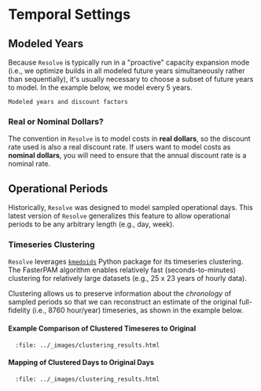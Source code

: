 # Temporal Settings

## Modeled Years

Because `Resolve` is typically run in a "proactive" capacity expansion mode 
(i.e., we optimize builds in all modeled future years simultaneously rather than sequentially), 
it's usually necessary to choose a subset of future years to model. In the example below, we model 
every 5 years. 

```{figure} ../_images/discount_factors.png
Modeled years and discount factors
```

### Real or Nominal Dollars?

The convention in `Resolve` is to model costs in **real dollars**, so the discount rate used is also a real discount rate. 
If users want to model costs as **nominal dollars**, you will need to ensure that the annual discount rate is a nominal rate. 


## Operational Periods

Historically, `Resolve` was designed to model sampled operational days. This latest version of `Resolve` 
generalizes this feature to allow operational periods to be any arbitrary length (e.g., day, week). 

### Timeseries Clustering

`Resolve` leverages [`kmedoids`](https://python-kmedoids.readthedocs.io/en/latest/index.html) Python package for its 
timeseries clustering. The FasterPAM algorithm enables relatively fast (seconds-to-minutes) clustering for relatively 
large datasets (e.g., 25 x 23 years of hourly data). 

Clustering allows us to preserve information about the *chronology* of sampled periods so that we can reconstruct an 
estimate of the original full-fidelity (i.e., 8760 hour/year) timeseries, as shown in the example below.

#### Example Comparison of Clustered Timeseres to Original
```{raw} html
  :file: ../_images/clustering_results.html
```

#### Mapping of Clustered Days to Original Days

```{raw} html
  :file: ../_images/clustering_results.html
```